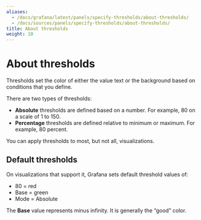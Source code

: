 ```yaml
---
aliases:
  - /docs/grafana/latest/panels/specify-thresholds/about-thresholds/
  - /docs/sources/panels/specify-thresholds/about-thresholds/
title: About thresholds
weight: 10
---
```


# About thresholds

Thresholds set the color of either the value text or the background based on conditions that you define.

There are two types of thresholds:

- **Absolute** thresholds are defined based on a number. For example, 80 on a scale of 1 to 150.
- **Percentage** thresholds are defined relative to minimum or maximum. For example, 80 percent.

You can apply thresholds to most, but not all, visualizations.

## Default thresholds

On visualizations that support it, Grafana sets default threshold values of:

- 80 = red
- Base = green
- Mode = Absolute

The **Base** value represents minus infinity. It is generally the “good” color.
